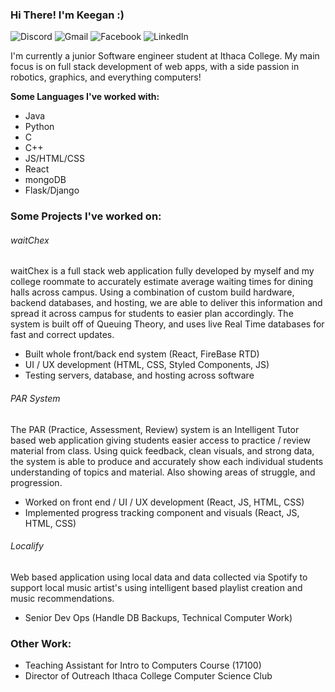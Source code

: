 ### Hi There! I'm Keegan :)

![Discord](https://img.shields.io/badge/%3Ckepalmo101%3E-%237289DA.svg?style=for-the-badge&logo=discord&logoColor=white)
![Gmail](https://img.shields.io/badge/kepalmo8@gmail.com-D14836?style=for-the-badge&logo=gmail&logoColor=white)
![Facebook](https://img.shields.io/badge/KeeganPalmo-%231877F2.svg?style=for-the-badge&logo=Facebook&logoColor=white)
![LinkedIn](https://img.shields.io/badge/KeeganPalmo-%230077B5.svg?style=for-the-badge&logo=linkedin&logoColor=white)

I'm currently a junior Software engineer student at Ithaca College. My main focus is on full stack development of web apps, with a side passion in robotics, graphics, and everything computers!

**Some Languages I've worked with:**
- Java
- Python
- C
- C++
- JS/HTML/CSS
- React
- mongoDB
- Flask/Django

### Some Projects I've worked on: ###


###### waitChex ######
waitChex is a full stack web application fully developed by myself and my college roommate to accurately estimate average waiting times for dining halls across campus. Using a combination of custom build hardware, backend databases, and hosting, we are able to deliver this information and spread it across campus for students to easier plan accordingly. The system is built off of Queuing Theory, and uses live Real Time databases for fast and correct updates.
- Built whole front/back end system (React, FireBase RTD)
- UI / UX development  (HTML, CSS, Styled Components, JS)
- Testing servers, database, and hosting across software

###### PAR System ######
The PAR (Practice, Assessment, Review) system is an Intelligent Tutor based web application giving students easier access to practice / review material from class. Using quick feedback, clean visuals, and strong data, the system is able to produce and accurately show each individual students understanding of topics and material. Also showing areas of struggle, and progression. 
- Worked on front end / UI / UX development (React, JS, HTML, CSS)
- Implemented progress tracking component and visuals (React, JS, HTML, CSS)

###### Localify ######
Web based application using local data and data collected via Spotify to support local music artist's using intelligent based playlist creation and music recommendations.
- Senior Dev Ops (Handle DB Backups, Technical Computer Work)

### Other Work: ###
- Teaching Assistant for Intro to Computers Course (17100)
- Director of Outreach Ithaca College Computer Science Club




